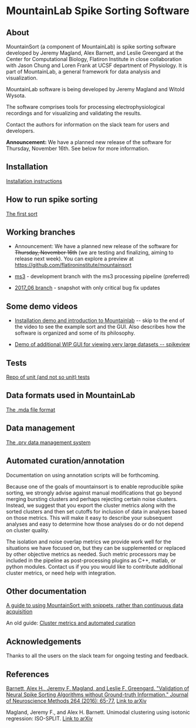# MountainLab Spike Sorting Software

## About

MountainSort (a component of MountainLab) is spike sorting software developed by Jeremy Magland, Alex Barnett, and Leslie Greengard at the Center for Computational Biology, Flatiron Institute in close collaboration with Jason Chung and Loren Frank at UCSF department of Physiology. It is part of MountainLab, a general framework for data analysis and visualization.

MountainLab software is being developed by Jeremy Magland and Witold Wysota.

The software comprises tools for processing electrophysiological recordings and for visualizing and validating the results.

Contact the authors for information on the slack team for users and developers.

**Announcement:** We have a planned new release of the software for Thursday, November 16th. See below for more information.

## Installation

[Installation instructions](old/doc/installation.md)

## How to run spike sorting

[The first sort](old/doc/the_first_sort.md)

## Working branches

* Announcement: We have a planned new release of the software for ~~Thursday, November 16th~~ (we are testing and finalizing, aiming to release next week). You can explore a preview at https://github.com/flatironinstitute/mountainsort

* [ms3](https://github.com/magland/mountainlab/tree/ms3) - development branch with the ms3 processing pipeline (preferred)

* [2017_06 branch](https://github.com/magland/mountainlab/tree/2017_06) - snapshot with only critical bug fix updates

## Some demo videos

* [Installation demo and introduction to Mountainlab](https://www.youtube.com/watch?v=P-WqvIvmx84) -- skip to the end of the video to see the example sort and the GUI. Also describes how the software is organized and some of its philosophy.

* [Demo of additional WIP GUI for viewing very large datasets -- spikeview](https://www.youtube.com/watch?v=z1V1di8sQOI)

## Tests

[Repo of unit (and not so unit) tests](https://github.com/magland/mountainlab_tests)

## Data formats used in MountainLab

[The .mda file format](old/doc/mda_format.md)

## Data management

[The .prv data management system](old/doc/prv_system.md)

## Automated curation/annotation

Documentation on using annotation scripts will be forthcoming.

Because one of the goals of mountainsort is to enable reproducible spike sorting, we strongly advise against manual modifications that go beyond merging bursting clusters and perhaps rejecting certain noise clusters.  Instead, we suggest that you export the cluster metrics along with the sorted clusters and then set cutoffs for inclusion of data in analyses based on those metrics.  This will make it easy to describe your subsequent analyses and easy to determine how those analyses do or do not depend on cluster quality.

The isolation and noise overlap metrics we provide work well for the situations we have focused on, but they can be supplemented or replaced by other objective metrics as needed. Such metric processors may be included in the pipeline as post-processing plugins as C++, matlab, or python modules. Contact us if you you would like to contribute additional cluster metrics, or need help with integration.

## Other documentation

[A guide to using MountainSort with snippets, rather than continuous data acquisition](https://github.com/mari-sosa/Mountainsort_for_snippets/blob/master/mountainsort_for_snippets.md)

An old guide: [Cluster metrics and automated curation](old/doc/metrics_automated_curation.md)

## Acknowledgements

Thanks to all the users on the slack team for ongoing testing and feedback.

## References

[Barnett, Alex H., Jeremy F. Magland, and Leslie F. Greengard. "Validation of Neural Spike Sorting Algorithms without Ground-truth Information." Journal of Neuroscience Methods 264 (2016): 65-77.](http://www.ncbi.nlm.nih.gov/pubmed/26930629) [Link to arXiv](http://arxiv.org/abs/1508.06936)

Magland, Jeremy F., and Alex H. Barnett. Unimodal clustering using isotonic regression: ISO-SPLIT. [Link to arXiv](http://arxiv.org/abs/1508.04841)

